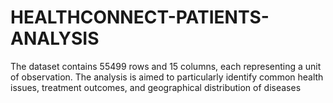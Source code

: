 # HEALTHCONNECT-PATIENTS-ANALYSIS
The dataset contains 55499 rows and 15 columns, each representing a unit of observation. The analysis is aimed to particularly identify common health issues, treatment outcomes, and geographical distribution of diseases
